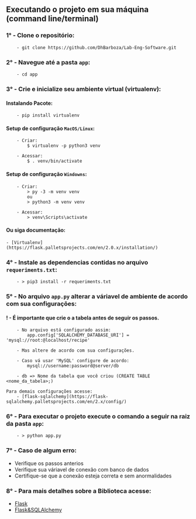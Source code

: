 ## Executando o projeto em sua máquina (command line/terminal)

### 1° - Clone o repositório:
        - git clone https://github.com/DhBarboza/Lab-Eng-Software.git

### 2° - Navegue até a pasta `app`:
        - cd app

### 3° - Crie e inicialize seu ambiente virtual (virtualenv):
#### Instalando Pacote:
        - pip install virtualenv

#### Setup de configuração `MacOS/Linux`:
        - Criar:
            $ virtualenv -p python3 venv

        - Acessar:
            $ . venv/bin/activate

#### Setup de configuração `Windowns`:
        - Criar:
            > py -3 -m venv venv
            ou
            > python3 -m venv venv

        - Acessar:
            > venv\Scripts\activate
    
#### Ou siga documentação:
    - [Virtualenv](https://flask.palletsprojects.com/en/2.0.x/installation/)

### 4° - Instale as dependencias contidas no arquivo `requeriments.txt`:
        - > pip3 install -r requeriments.txt

### 5° - No arquivo `app.py` alterar a váriavel de ambiente de acordo com sua configurações:
#### ! - É importante que crie o a tabela antes de seguir os passos.

        - No arquivo está configurado assim:
            app.config['SQLALCHEMY_DATABASE_URI'] = 'mysql://root:@localhost/recipe'

        - Mas altere de acordo com sua configurações.

        - Caso vá usar 'MySQL' configure de acordo:
            mysql://username:password@server/db
        
        - db => Nome da tabela que você criou (CREATE TABLE <nome_da_tabela>;)

    Para demais configurações acesse: 
        - [flask-sqlalchemy](https://flask-sqlalchemy.palletsprojects.com/en/2.x/config/)

### 6° - Para executar o projeto execute o comando a seguir na raiz da pasta `app`:
        - > python app.py

### 7° - Caso de algum erro:
- Verifique os passos anterios 
- Verifique sua váriavel de conexão com banco de dados
- Certifique-se que a conexão esteja correta e sem anormalidades

### 8° - Para mais detalhes sobre a Biblioteca acesse:
- [Flask](https://flask.palletsprojects.com/en/2.0.x/)
- [Flask&SQLAlchemy](https://flask-sqlalchemy.palletsprojects.com/en/2.x/)






